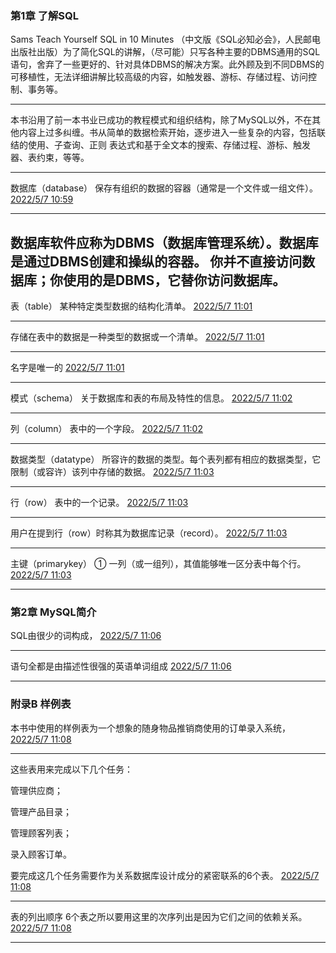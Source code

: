 ﻿### 第1章 了解SQL

Sams Teach Yourself SQL in 10 Minutes （中文版《SQL必知必会》，人民邮电出版社出版）为了简化SQL的讲解，（尽可能）只写各种主要的DBMS通用的SQL语句，舍弃了一些更好的、针对具体DBMS的解决方案。此外顾及到不同DBMS的可移植性，无法详细讲解比较高级的内容，如触发器、游标、存储过程、访问控制、事务等。

--------------------

本书沿用了前一本书业已成功的教程模式和组织结构，除了MySQL以外，不在其他内容上过多纠缠。书从简单的数据检索开始，逐步进入一些复杂的内容，包括联结的使用、子查询、正则 表达式和基于全文本的搜索、存储过程、游标、触发器、表约束，等等。

--------------------

数据库（database） 保存有组织的数据的容器（通常是一个文件或一组文件）。
[2022/5/7 10:59](calibre://view-book/_hex_-43616c696272655fe4b9a6e5ba93/7/EPUB?open_at=epubcfi%28/18/2/4/16/4/1%3A0%29)

--------------------

数据库软件应称为DBMS（数据库管理系统）。数据库是通过DBMS创建和操纵的容器。
你并不直接访问数据库；你使用的是DBMS，它替你访问数据库。
--------------------

表（table） 某种特定类型数据的结构化清单。
[2022/5/7 11:01](calibre://view-book/_hex_-43616c696272655fe4b9a6e5ba93/7/EPUB?open_at=epubcfi%28/18/2/4/26/4/1%3A0%29)

--------------------

存储在表中的数据是一种类型的数据或一个清单。
[2022/5/7 11:01](calibre://view-book/_hex_-43616c696272655fe4b9a6e5ba93/7/EPUB?open_at=epubcfi%28/18/2/4/28/1%3A10%29)

--------------------

名字是唯一的
[2022/5/7 11:01](calibre://view-book/_hex_-43616c696272655fe4b9a6e5ba93/7/EPUB?open_at=epubcfi%28/18/2/4/30/1%3A23%29)

--------------------

模式（schema） 关于数据库和表的布局及特性的信息。
[2022/5/7 11:02](calibre://view-book/_hex_-43616c696272655fe4b9a6e5ba93/7/EPUB?open_at=epubcfi%28/18/2/4/36/4/1%3A0%29)

--------------------

列（column） 表中的一个字段。
[2022/5/7 11:02](calibre://view-book/_hex_-43616c696272655fe4b9a6e5ba93/7/EPUB?open_at=epubcfi%28/18/2/4/44/4/1%3A0%29)

--------------------

数据类型（datatype） 所容许的数据的类型。每个表列都有相应的数据类型，它限制（或容许）该列中存储的数据。
[2022/5/7 11:03](calibre://view-book/_hex_-43616c696272655fe4b9a6e5ba93/7/EPUB?open_at=epubcfi%28/18/2/4/52/4/1%3A0%29)

--------------------

行（row） 表中的一个记录。
[2022/5/7 11:03](calibre://view-book/_hex_-43616c696272655fe4b9a6e5ba93/7/EPUB?open_at=epubcfi%28/18/2/4/62/4/1%3A0%29)

--------------------

用户在提到行（row）时称其为数据库记录（record）。
[2022/5/7 11:03](calibre://view-book/_hex_-43616c696272655fe4b9a6e5ba93/7/EPUB?open_at=epubcfi%28/18/2/4/64/2/2%3A9%29)

--------------------

主键（primarykey） ① 一列（或一组列），其值能够唯一区分表中每个行。
[2022/5/7 11:03](calibre://view-book/_hex_-43616c696272655fe4b9a6e5ba93/7/EPUB?open_at=epubcfi%28/18/2/4/70/4/1%3A0%29)

--------------------

### 第2章 MySQL简介

SQL由很少的词构成，
[2022/5/7 11:06](calibre://view-book/_hex_-43616c696272655fe4b9a6e5ba93/7/EPUB?open_at=epubcfi%28/20/2/4/6/1%3A43%29)

--------------------

语句全都是由描述性很强的英语单词组成
[2022/5/7 11:06](calibre://view-book/_hex_-43616c696272655fe4b9a6e5ba93/7/EPUB?open_at=epubcfi%28/20/2/4/10/4/2/1%3A10%29)

--------------------

### 附录B 样例表

本书中使用的样例表为一个想象的随身物品推销商使用的订单录入系统，
[2022/5/7 11:08](calibre://view-book/_hex_-43616c696272655fe4b9a6e5ba93/7/EPUB?open_at=epubcfi%28/312/2/4/12/1%3A0%29)

--------------------

这些表用来完成以下几个任务：

管理供应商；

管理产品目录；

管理顾客列表；

录入顾客订单。

要完成这几个任务需要作为关系数据库设计成分的紧密联系的6个表。
[2022/5/7 11:08](calibre://view-book/_hex_-43616c696272655fe4b9a6e5ba93/7/EPUB?open_at=epubcfi%28/312/2/4/12/1%3A80%29)

--------------------

表的列出顺序 6个表之所以要用这里的次序列出是因为它们之间的依赖关系。
[2022/5/7 11:08](calibre://view-book/_hex_-43616c696272655fe4b9a6e5ba93/7/EPUB?open_at=epubcfi%28/312/2/4/24/2/4/1%3A0%29)

--------------------
